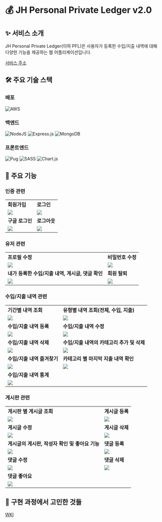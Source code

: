 # 💰 JH Personal Private Ledger v2.0

## ✨ 서비스 소개

JH Personal Private Ledger(이하 PFL)은 사용자가 등록한 수입/지출 내역에 대해 다양한 기능을 제공하는 웹 어플리케이션입니다.

[서비스 주소](https://www.jh-pfl.o-r.kr)

## 🛠 주요 기술 스택

### 배포

![AWS](https://img.shields.io/badge/AWS-%23FF9900.svg?style=for-the-badge&logo=amazon-aws&logoColor=white)

### 백엔드

![NodeJS](https://img.shields.io/badge/node.js-6DA55F?style=for-the-badge&logo=node.js&logoColor=white)
![Express.js](https://img.shields.io/badge/express.js-%23404d59.svg?style=for-the-badge&logo=express&logoColor=%2361DAFB)
![MongoDB](https://img.shields.io/badge/MongoDB-%234ea94b.svg?style=for-the-badge&logo=mongodb&logoColor=white)

### 프론트엔드

![Pug](https://img.shields.io/badge/Pug-FFF?style=for-the-badge&logo=pug&logoColor=A86454)
![SASS](https://img.shields.io/badge/SASS-hotpink.svg?style=for-the-badge&logo=SASS&logoColor=white)
![Chart.js](https://img.shields.io/badge/chart.js-F5788D.svg?style=for-the-badge&logo=chart.js&logoColor=white)

## 👀 주요 기능


### 인증 관련
<table>
  <tr>
    <td><strong>회원가입</strong></td>
    <td><strong>로그인</strong></td>
  </tr>
  <tr>
    <td><img src="https://user-images.githubusercontent.com/100356649/217254395-01798ef7-ad3b-440b-be25-9c23431a6e65.gif"/></td>
    <td><img src="https://user-images.githubusercontent.com/100356649/217256324-187ff4cf-d132-4d83-a22b-cd3703e694c1.gif"/></td>
  </tr>
  
  <tr>
    <td><strong>구글 로그인</strong></td>
    <td><strong>로그아웃</strong></td>
  </tr>
  <tr>
    <td><img src="https://user-images.githubusercontent.com/100356649/217254453-5275ea92-b70c-4b45-801b-1ec2a54368e6.gif"/></td>
    <td><img src="https://user-images.githubusercontent.com/100356649/217254485-4f5fd2d8-9f31-4b9b-8d16-e7162a90a614.gif"/></td>
  </tr>
</table>


### 유저 관련

<table>
  <tr>
    <td><strong>프로필 수정</strong></td>
    <td><strong>비밀번호 수정</strong></td>
  </tr>
  <tr>
    <td><img src="https://user-images.githubusercontent.com/100356649/217254533-20b91be8-3a13-4455-8ca8-beb3ea58ec62.gif"/></td>
    <td><img src="https://user-images.githubusercontent.com/100356649/217254555-b24c5821-182b-4cfb-b4b6-deaa78141d56.gif"/></td>
  </tr>
  
  <tr>
    <td><strong>내가 등록한 수입/지출 내역, 게시글, 댓글 확인</strong></td>
    <td><strong>회원 탈퇴</strong></td>
  </tr>
  <tr>
    <td><img src="https://user-images.githubusercontent.com/100356649/217254566-61c01ad3-9081-43e8-9a5e-aaad40ae241c.gif"/></td>
    <td><img src="https://user-images.githubusercontent.com/100356649/217254583-bd5dacd0-50d8-4f1d-9317-665887240558.gif"/></td>
  </tr>
</table>


### 수입/지출 내역 관련

<table>
  <tr>
    <td><strong>기간별 내역 조회</strong></td>
    <td><strong>유형별 내역 조회(전체, 수입, 지출)</strong></td>
  </tr>
  <tr>
    <td><img src="https://user-images.githubusercontent.com/100356649/217254608-2d521f85-de88-4adb-94b1-9f2269f39b18.gif"/></td>
    <td><img src="https://user-images.githubusercontent.com/100356649/217254627-49f5c46b-6057-472a-a359-31116e77545e.gif"/></td>
  </tr>
  
  <tr>
    <td><strong>수입/지출 내역 등록</strong></td>
    <td><strong>수입/지출 내역 수정</strong></td>
  </tr>
  <tr>
    <td><img src="https://user-images.githubusercontent.com/100356649/217254644-415357fa-31c9-4eb6-9350-712c73675ba2.gif"/></td>
    <td><img src="https://user-images.githubusercontent.com/100356649/217254652-97d2ca86-dd71-4292-bf7b-62c551cefc6f.gif"/></td>
  </tr>
  
  <tr>
    <td><strong>수입/지출 내역 삭제</strong></td>
    <td><strong>수입/지출 내역의 카테고리 추가 및 삭제</strong></td>
  </tr>
  <tr>
    <td><img src="https://user-images.githubusercontent.com/100356649/217254658-680c78a7-9f1d-42d6-8858-010384db4486.gif"/></td>
    <td><img src="https://user-images.githubusercontent.com/100356649/217254671-94514fa8-2225-4efe-8ef8-8ff4cd61d532.gif"/></td>
  </tr>
  
  <tr>
    <td><strong>수입/지출 내역 즐겨찾기</strong></td>
    <td><strong>카테고리 별 마지막 지출 내역 확인</strong></td>
  </tr>
  <tr>
    <td><img src="https://user-images.githubusercontent.com/100356649/217254699-1a00179f-ef8c-4eda-9b90-aa02e9c63d97.gif"/></td>
    <td><img src="https://user-images.githubusercontent.com/100356649/217254731-aceb8528-e313-4653-a73e-d5d814c6b368.gif"/></td>
  </tr>
  
  <tr>
    <td><strong>수입/지출 내역 통계</strong></td>
  </tr>
  <tr>
    <td><img src="https://user-images.githubusercontent.com/100356649/217254794-974259fb-8df7-4622-a00e-899a273296e8.gif"/></td>
  </tr>
  
</table>


### 게시판 관련

<table>
  <tr>
    <td><strong>게시판 별 게시글 조회</strong></td>
    <td><strong>게시글 등록</strong></td>
  </tr>
  <tr>
    <td><img src="https://user-images.githubusercontent.com/100356649/217254838-3c7bcb2c-9a73-4852-a576-34bfe9497946.gif"/></td>
    <td><img src="https://user-images.githubusercontent.com/100356649/217254829-e6c28ee9-b0ca-43f3-b915-4eb440039e7e.gif"/></td>
  </tr>
  
  <tr>
    <td><strong>게시글 수정</strong></td>
    <td><strong>게시글 삭제</strong></td>
  </tr>
  <tr>
    <td><img src="https://user-images.githubusercontent.com/100356649/217254854-a5fdab33-0b42-466a-98a7-597a9c3451b6.gif"/></td>
    <td><img src="https://user-images.githubusercontent.com/100356649/217254870-b6a430c8-fee8-4bb1-bbc8-c37d0273cff8.gif"/></td>
  </tr>
  
  <tr>
    <td><strong>게시글의 게시판, 작성자 확인 및 좋아요 기능</strong></td>
    <td><strong>댓글 등록</strong></td>
  </tr>
  <tr>
    <td><img src="https://user-images.githubusercontent.com/100356649/217254883-a28d068f-0647-4337-8d86-64e66f55c7b5.gif"/></td>
    <td><img src="https://user-images.githubusercontent.com/100356649/217254932-84f35971-bdba-491c-8c08-94856a0a2a07.gif"/></td>
  </tr>
  
  <tr>
    <td><strong>댓글 수정</strong></td>
    <td><strong>댓글 삭제</strong></td>
  </tr>
  <tr>
    <td><img src="https://user-images.githubusercontent.com/100356649/217254944-0b66a0fa-9de5-45d0-9431-1e58c084c1e2.gif"/></td>
    <td><img src="https://user-images.githubusercontent.com/100356649/217254960-af94c1cf-ab8e-4594-8c5c-970b2b8043f4.gif"/></td>
  </tr>
  
  <tr>
    <td><strong>댓글 좋아요</strong></td>
  </tr>
  <tr>
    <td><img src="https://user-images.githubusercontent.com/100356649/217271945-67c3bdc4-9ecb-4955-b4a0-45d116b49e81.gif"/></td>
  </tr>
</table>




## 🤔 구현 과정에서 고민한 것들

[WKI](https://github.com/JongHoonSon/JH-personal-financial-ledger-v2.0/wiki/%EA%B5%AC%ED%98%84-%EA%B3%BC%EC%A0%95%EC%97%90%EC%84%9C-%EA%B3%A0%EB%AF%BC%ED%95%9C-%EA%B2%83%EB%93%A4)
